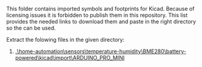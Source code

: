 This folder contains imported symbols and footprints for Kicad.
Because of licensing issues it is forbidden to publish them in this repository.
This list provides the needed links to download them and paste in the right directory so the can be used.

Extract the folowing files in the given directory:

1. [.\home-automation\sensors\temperature-humidity\BME280\battery-powered\kicad\import\ARDUINO_PRO_MINI](https://www.snapeda.com/parts/Arduino%20Pro%20Mini/Arduino/view-part/?ref=search&t=arduino%20pro%20mini)